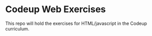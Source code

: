 # Codeup Web Exercises
This repo will hold the exercises for HTML/javascript in the Codeup curriculum.
